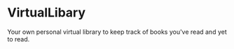 # VirtualLibary
Your own personal virtual library to keep track of books you've read and yet to read. 

